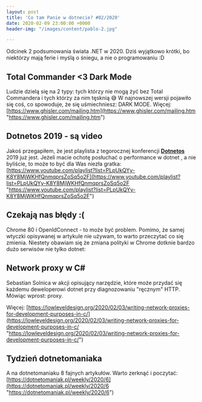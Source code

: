 ```yaml
---
layout: post
title: 'Co tam Panie w dotnecie? #02/2020'
date: 2020-02-09 23:00:00 +0000
header-img: "/images/content/pablo-2.jpg"

---
```

Odcinek 2 podsumowania świata .NET w 2020. Dziś wyjątkowo krótki, bo niektórzy mają ferie i myślą o śniegu, a nie o programowaniu :D

## Total Commander <3 Dark Mode

Ludzie dzielą się na 2 typy: tych którzy nie mogą żyć bez Total Commandera i tych którzy za nim tęsknią 😅 W najnowszej wersji pojawiło się coś, co spowoduje, że się uśmiechniesz: DARK MODE. Więcej: [https://www.ghisler.com/mailing.htm](https://www.ghisler.com/mailing.htm "https://www.ghisler.com/mailing.htm")

## Dotnetos 2019 - są video

Jakoś przegapiłem, że jest playlista z tegorocznej konferencji [**Dotnetos**](https://www.linkedin.com/company/dotnetos/) 2019 już jest. Jeżeli macie ochotę posłuchać o performance w dotnet , a nie byliście, to może to być dla Was niezła gratka: [https://www.youtube.com/playlist?list=PLpUkQYy-K8Y8MjWKHfQnmqprsZoSq5o2F](https://www.youtube.com/playlist?list=PLpUkQYy-K8Y8MjWKHfQnmqprsZoSq5o2F "https://www.youtube.com/playlist?list=PLpUkQYy-K8Y8MjWKHfQnmqprsZoSq5o2F")

## Czekają nas błędy :(

Chrome 80 i OpenIdConnect - to może być problem. Pomimo, że samej wtyczki opisywanej w artykule nie używam, to warto przeczytać co się zmienia. Niestety obawiam się że zmiana polityki w Chrome dotknie bardzo dużo serwisów nie tylko dotnet:

## Network proxy w C#

Sebastian Solnica w akcji opisujący narzędzie, które może przydać się każdemu deweloperowi dotnet przy diagnozowaniu "ręcznym" HTTP. Mówiąc wprost: proxy.

Więcej: [https://lowleveldesign.org/2020/02/03/writing-network-proxies-for-development-purposes-in-c/](https://lowleveldesign.org/2020/02/03/writing-network-proxies-for-development-purposes-in-c/ "https://lowleveldesign.org/2020/02/03/writing-network-proxies-for-development-purposes-in-c/")

## Tydzień dotnetomaniaka

A na dotnetomaniaku 8 fajnych artykułów. Warto zerknąć i poczytać: [https://dotnetomaniak.pl/weekly/2020/6](https://dotnetomaniak.pl/weekly/2020/6 "https://dotnetomaniak.pl/weekly/2020/6")